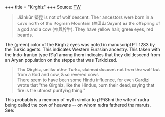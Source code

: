 +++
title = "Kirghiz"
+++
Source: [TW](https://x.com/blog_supplement/status/1840913545921220631)


> Jiānkūn 堅昆 is not of wolf descent. Their ancestors were born in a cave north of the Kögmän Mountain (曲漫山 Sayan) as the offspring of a god and a cow (神與牸牛). They have yellow hair, green eyes, red beards.

The (green) color of the Kirghiz eyes was noted in manuscript PT 1283 by the Turkic agents. This indicates Western Eurasian ancestry. This taken with the Indo-Iranian type R1a1 among them indicates that they did descend from an Aryan population on the steppe that was Turkicized. 

> The Qirghiz, unlike other Turks, claimed descent not from the wolf but from a God and cow, & so revered cows.  
> There seem to have been some Hindu influence, for even Gardizi wrote that "the Qirghiz, like the Hindus, burn their dead, saying that fire is the utmost purifying thing."

This probably is a memory of myth similar to pR^iShni the wife of rudra being called the cow of heavens -- on whom rudra fathered the maruts. See: